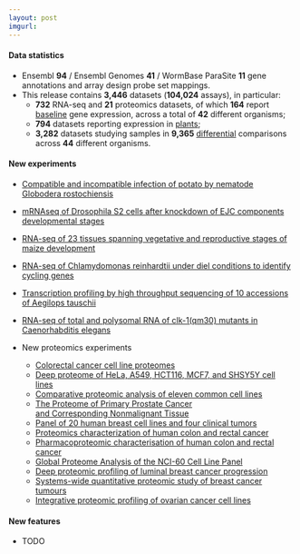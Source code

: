 ```yaml
---
layout: post
imgurl: 
---
```


#### Data statistics

- Ensembl **94** / Ensembl Genomes **41** / WormBase ParaSite **11** gene annotations and
                    array design probe set mappings.   
- This release contains **3,446** datasets (**104,024** assays), in particular:            
    - **732** RNA-seq and **21** proteomics datasets, of which **164** report [baseline](https://www.ebi.ac.uk/gxa/baseline/experiments) gene expression, across a total of **42** different organisms;           
    - **794** datasets reporting expression in [plants](https://www.ebi.ac.uk/gxa/plant/experiments);               
    - **3,282** datasets studying samples in **9,365** [differential](https://www.ebi.ac.uk/gxa/help/index.html#differential-expression) comparisons across **44** different organisms.
                        

#### New experiments

- [Compatible and incompatible infection of potato 
                            by nematode Globodera rostochiensis](https://www.ebi.ac.uk/gxa/experiments/E-MTAB-5215)
- [mRNAseq of Drosophila S2 cells after knockdown of EJC components
                            developmental stages](https://www.ebi.ac.uk/gxa/experiments/E-MTAB-7271)
- [RNA-seq of 23 tissues spanning vegetative 
                            and reproductive stages of maize development](https://www.ebi.ac.uk/gxa/experiments/E-GEOD-50191)
- [RNA-seq of Chlamydomonas reinhardtii under diel
                            conditions to identify cycling genes](https://www.ebi.ac.uk/gxa/experiments/E-GEOD-62671)
- [Transcription profiling by high throughput sequencing 
                            of 10 accessions of Aegilops tauschii](https://www.ebi.ac.uk/gxa/experiments/E-MTAB-5071)
- [RNA-seq of total and polysomal RNA of clk-1(qm30) mutants 
                            in Caenorhabditis elegans](https://www.ebi.ac.uk/gxa/experiments/E-MTAB-7166)

- New proteomics experiments        
    - [Colorectal cancer cell line proteomes](https://www.ebi.ac.uk/gxa/experiments/E-PROT-18)
    - [Deep proteome of HeLa, A549, HCT116, MCF7, and SHSY5Y 
                            cell lines](https://www.ebi.ac.uk/gxa/experiments/E-PROT-19)
    - [Comparative proteomic analysis of eleven common 
                            cell lines](https://www.ebi.ac.uk/gxa/experiments/E-PROT-20)
    - [The Proteome of Primary Prostate Cancer  
                            and Corresponding Nonmalignant Tissue](https://www.ebi.ac.uk/gxa/experiments/E-PROT-21)
    - [Panel of 20 human breast cell lines and four 
                            clinical tumors](https://www.ebi.ac.uk/gxa/experiments/E-PROT-22)
    - [Proteomics characterization of human colon 
                            and rectal cancer](https://www.ebi.ac.uk/gxa/experiments/E-PROT-23)
    - [Pharmacoproteomic characterisation of human colon 
                            and rectal cancer](https://www.ebi.ac.uk/gxa/experiments/E-PROT-24)
    - [Global Proteome Analysis of the NCI-60 
                            Cell Line Panel](https://www.ebi.ac.uk/gxa/experiments/E-PROT-25)
    - [Deep proteomic profiling of luminal breast 
                            cancer progression](https://www.ebi.ac.uk/gxa/experiments/E-PROT-26)
    - [Systems-wide quantitative proteomic study of 
                            breast cancer tumours](https://www.ebi.ac.uk/gxa/experiments/E-PROT-27)
    - [Integrative proteomic profiling of ovarian 
                            cancer cell lines](https://www.ebi.ac.uk/gxa/experiments/E-PROT-28)

#### New features

- TODO